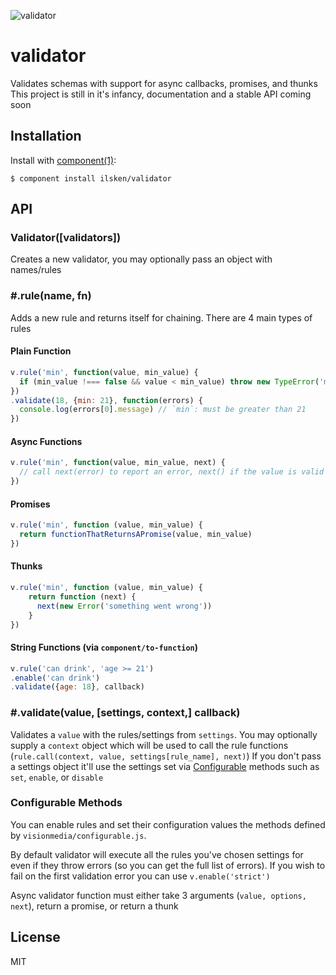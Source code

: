 ![validator](http://i.imgur.com/5h5Oxqj.png?1)
# validator

  Validates schemas with support for async callbacks, promises, and thunks
  This project is still in it's infancy, documentation and a stable API coming soon

## Installation

  Install with [component(1)](http://component.io):

    $ component install ilsken/validator

## API

### Validator([validators])
Creates a new validator, you may optionally pass an object with names/rules

### #.rule(name, fn)
Adds a new rule and returns itself for chaining. There are 4 main types of rules
#### Plain Function
```javascript
v.rule('min', function(value, min_value) {
  if (min_value !=== false && value < min_value) throw new TypeError('must be greater than ' + min_value)
})
.validate(18, {min: 21}, function(errors) {
  console.log(errors[0].message) // `min`: must be greater than 21
})
```
#### Async Functions
```javascript
v.rule('min', function(value, min_value, next) {
  // call next(error) to report an error, next() if the value is valid
})
```
#### Promises
```javascript
v.rule('min', function (value, min_value) {
  return functionThatReturnsAPromise(value, min_value)
})
```

#### Thunks
```javascript
v.rule('min', function (value, min_value) {
    return function (next) {
      next(new Error('something went wrong'))
    }
})
```
#### String Functions (via `component/to-function`)
```javascript
v.rule('can drink', 'age >= 21')
.enable('can drink')
.validate({age: 18}, callback)
```

### #.validate(value, [settings, context,] callback)
Validates a `value` with the rules/settings from `settings`. 
You may optionally supply a `context` object which will be used to call the rule functions (`rule.call(context, value, settings[rule_name], next)`)
If you don't pass a settings object it'll use the settings set via [Configurable](http://github.com/visionmedia/configurable.js) methods such as `set`, `enable`, or `disable`

### Configurable Methods
You can enable rules and set their configuration values the methods defined by `visionmedia/configurable.js`.

By default validator will execute all the rules you've chosen settings for even if they throw errors (so you can get the full list of errors). If you wish to fail on the first validation error you can use `v.enable('strict')`

Async validator function must either take 3 arguments (`value, options, next`), return a promise, or return a thunk


## License

  MIT
